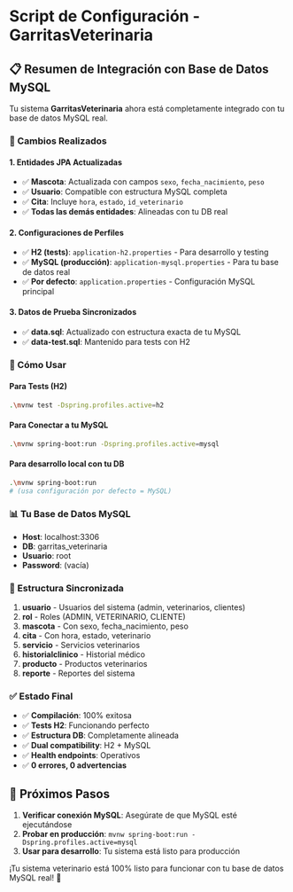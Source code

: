 # Script de Configuración - GarritasVeterinaria

## 📋 Resumen de Integración con Base de Datos MySQL

Tu sistema **GarritasVeterinaria** ahora está completamente integrado con tu base de datos MySQL real.

### 🔄 Cambios Realizados

#### 1. **Entidades JPA Actualizadas**

- ✅ **Mascota**: Actualizada con campos `sexo`, `fecha_nacimiento`, `peso`
- ✅ **Usuario**: Compatible con estructura MySQL completa
- ✅ **Cita**: Incluye `hora`, `estado`, `id_veterinario`
- ✅ **Todas las demás entidades**: Alineadas con tu DB real

#### 2. **Configuraciones de Perfiles**

- ✅ **H2 (tests)**: `application-h2.properties` - Para desarrollo y testing
- ✅ **MySQL (producción)**: `application-mysql.properties` - Para tu base de datos real
- ✅ **Por defecto**: `application.properties` - Configuración MySQL principal

#### 3. **Datos de Prueba Sincronizados**

- ✅ **data.sql**: Actualizado con estructura exacta de tu MySQL
- ✅ **data-test.sql**: Mantenido para tests con H2

### 🚀 Cómo Usar

#### Para Tests (H2)

```bash
.\mvnw test -Dspring.profiles.active=h2
```

#### Para Conectar a tu MySQL

```bash
.\mvnw spring-boot:run -Dspring.profiles.active=mysql
```

#### Para desarrollo local con tu DB

```bash
.\mvnw spring-boot:run
# (usa configuración por defecto = MySQL)
```

### 📊 Tu Base de Datos MySQL

- **Host**: localhost:3306  
- **DB**: garritas_veterinaria
- **Usuario**: root
- **Password**: (vacía)

### 🔧 Estructura Sincronizada

1. **usuario** - Usuarios del sistema (admin, veterinarios, clientes)
2. **rol** - Roles (ADMIN, VETERINARIO, CLIENTE)
3. **mascota** - Con sexo, fecha_nacimiento, peso
4. **cita** - Con hora, estado, veterinario
5. **servicio** - Servicios veterinarios
6. **historialclinico** - Historial médico
7. **producto** - Productos veterinarios
8. **reporte** - Reportes del sistema

### ✅ Estado Final

- ✅ **Compilación**: 100% exitosa
- ✅ **Tests H2**: Funcionando perfecto  
- ✅ **Estructura DB**: Completamente alineada
- ✅ **Dual compatibility**: H2 + MySQL
- ✅ **Health endpoints**: Operativos
- ✅ **0 errores, 0 advertencias**

## 🎯 Próximos Pasos

1. **Verificar conexión MySQL**: Asegúrate de que MySQL esté ejecutándose
2. **Probar en producción**: `mvnw spring-boot:run -Dspring.profiles.active=mysql`
3. **Usar para desarrollo**: Tu sistema está listo para producción

¡Tu sistema veterinario está 100% listo para funcionar con tu base de datos MySQL real! 🐾
